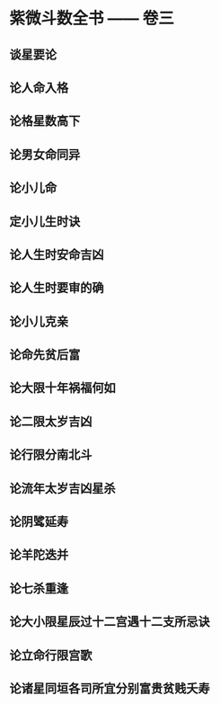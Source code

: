 # 紫微斗数全书 —— 卷三

## 谈星要论
## 论人命入格
## 论格星数高下
## 论男女命同异
## 论小儿命
## 定小儿生时诀
## 论人生时安命吉凶
## 论人生时要审的确
## 论小儿克亲
## 论命先贫后富
## 论大限十年祸福何如
## 论二限太岁吉凶
## 论行限分南北斗
## 论流年太岁吉凶星杀
## 论阴骘延寿
## 论羊陀迭并
## 论七杀重逢
## 论大小限星辰过十二宫遇十二支所忌诀
## 论立命行限宫歌
## 论诸星同垣各司所宜分别富贵贫贱夭寿
